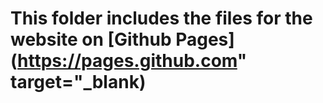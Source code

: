 # This folder includes the files for the website on [Github Pages](https://pages.github.com" target="_blank)
